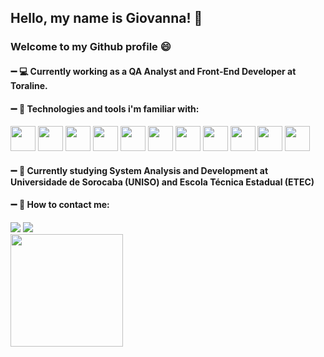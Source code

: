 ## Hello, my name is Giovanna! 👋

### Welcome to my Github profile :smile:

#### :heavy_minus_sign: :computer: Currently working as a QA Analyst and Front-End Developer at Toraline.

#### :heavy_minus_sign: :star2: Technologies and tools i'm familiar with:

<img src="https://cdn.jsdelivr.net/gh/devicons/devicon/icons/html5/html5-original-wordmark.svg" width="40" height="40" /> <img src="https://cdn.jsdelivr.net/gh/devicons/devicon/icons/css3/css3-original-wordmark.svg" width="40" height="40" /> <img src="https://cdn.jsdelivr.net/gh/devicons/devicon/icons/javascript/javascript-original.svg" width="40" height="40" /> <img src="https://cdn.jsdelivr.net/gh/devicons/devicon/icons/typescript/typescript-original.svg" width="40" height="40" /> <img src="https://cdn.jsdelivr.net/gh/devicons/devicon/icons/sass/sass-original.svg" width="40" height="40" /> <img src="https://cdn.jsdelivr.net/gh/devicons/devicon/icons/react/react-original-wordmark.svg" width="40" height="40" /> <img src="https://cdn.jsdelivr.net/gh/devicons/devicon/icons/git/git-original-wordmark.svg" width="40" height="40" /> <img src="https://cdn.jsdelivr.net/gh/devicons/devicon/icons/github/github-original-wordmark.svg" width="40" height="40" /> <img src="https://raw.githubusercontent.com/styled-components/brand/master/styled-components.png" width="40" height="40" /> <img src="https://cdn.icon-icons.com/icons2/3911/PNG/512/cypress_logo_icon_247239.png" width="40" height="40" /> <img src="https://www.svgrepo.com/show/354202/postman-icon.svg" width="40" height="40" />

#### :heavy_minus_sign: :blue_book: Currently studying System Analysis and Development at Universidade de Sorocaba (UNISO) and Escola Técnica Estadual (ETEC)
#### :heavy_minus_sign: :email: How to contact me:

<div>
<a href = "mailto:giovannatintori7@gmail.com"><img loading="lazy" src="https://img.shields.io/badge/Gmail-D14836?style=for-the-badge&logo=gmail&logoColor=white" target="_blank"></a>
<a href="https://www.linkedin.com/in/giovannatintoribarbosa" target="_blank"><img loading="lazy" src="https://img.shields.io/badge/-LinkedIn-%230077B5?style=for-the-badge&logo=linkedin&logoColor=white" target="_blank"></a>   
</div>

<div>
<a href="https://github.com/seu-usuário-aqui">
<img loading="lazy" height="180em" src="https://github-readme-stats.vercel.app/api/top-langs/?username=gitintori&layout=compact&langs_count=7&theme=dracula"/>
</div>


